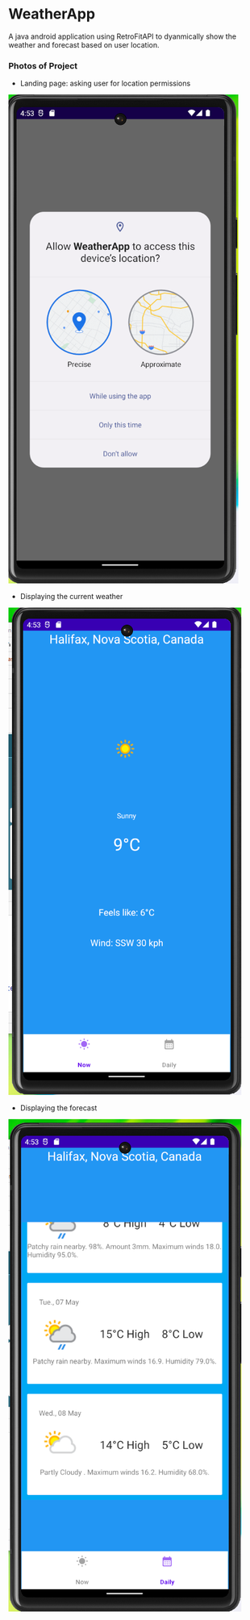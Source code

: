 # WeatherApp

A java android application using RetroFitAPI to dyanmically show the weather and forecast based on user location. 

### Photos of Project

- Landing page: asking user for location permissions
  
![](https://github.com/romelt777/WeatherApp/blob/main/readme_docs/landing_page.png)
  
- Displaying the current weather
  
![](https://github.com/romelt777/WeatherApp/blob/main/readme_docs/current_weather.png)

- Displaying the forecast
  
![](https://github.com/romelt777/WeatherApp/blob/main/readme_docs/forecast.png)
